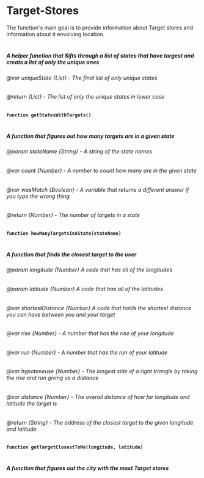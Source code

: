 # Target-Stores
The function's main goal is to provide information about Target stores and information about it envolving location.
#
#####  A helper function that Sifts through a list of states that have targest and creats a list of only the unique ones
###### @var uniqueState {List} - The final list of only unique states
###### @return {List} - The list of only the unique states in lower case
**`function getStatesWithTargets()`**
#
##### A function that figures out how many targets are in a given state
###### @param stateName {String} - A string of the state names
###### @var count {Number} - A number to count how many are in the given state
###### @var wasMatch {Boolean} - A variable that returns a different answer if you type the wrong thing
###### @return  {Number} - The number of targets in a state
**`function howManyTargetsInAState(stateName)`**
#
##### A function that finds the closest target to the user
###### @param longitude {Number} A code that has all of the longitudes
###### @param latitude {Number} A code that has all of the latitudes
###### @var shortestDistance {Number} A code that holds the shortest distance you can have between you and your target
###### @var rise {Number} - A number that has the rise of your longitude
###### @var run {Number} - A number that has the run of your latitude
###### @var hypoteneuse {Number} - The longest side of a right triangle by taking the rise and run giving us a distance
###### @var distance {Number} - The overall distance of how far longitude and latitude the target is
###### @return {String} - The address of the closest target to the given longitude and latitude
**`function getTargetClosestToMe(longitude, latitude)`**
#
##### A function that figures out the city with the most Target stores
######
